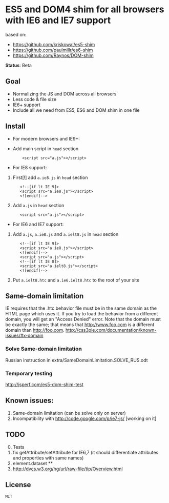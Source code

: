 # ES5 and DOM4 shim for all browsers with IE6 and IE7 support
based on:

- https://github.com/kriskowal/es5-shim
- https://github.com/paulmillr/es6-shim
- https://github.com/Raynos/DOM-shim

__Status__: Beta

## Goal

 - Normalizing the JS and DOM across all browsers
 - Less code & file size
 - IE6+ support
 - Include all we need from ES5, ES6 and DOM shim in one file

## Install
 - For modern browsers and IE9+:
  - Add main script in `head` section
  
            <script src="a.js"></script>
			
 - For IE8 support:
			
  1. First[!] add `a.ie8.js` in `head` section
  
            <!--[if lt IE 9]>
			<script src="a.ie8.js"></script>
			<![endif]-->
			
  2. Add `a.js` in `head` section
  
            <script src="a.js"></script>

 - For IE6 and IE7 support:			
  1. Add `a.js`, `a.ie8.js` and `a.ielt8.js` in `head` section
  
            <!--[if lt IE 9]>
			<script src="a.ie8.js"></script>
			<![endif]-->
			<script src="a.js"></script>
			<!--[if lt IE 8]>
			<script src="a.ielt8.js"></script>
			<![endif]-->
			
  2. Put `a.ielt8.htc` and `a.ie6.ielt8.htc` to the root of your site
 
## Same-domain limitation

IE requires that the .htc behavior file must be in the same domain as the HTML page which uses it. If you try to load the behavior from a different domain, you will get an "Access Denied" error.
Note that the domain must be exactly the same; that means that http://www.foo.com is a different domain than http://foo.com.
http://css3pie.com/documentation/known-issues/#x-domain

### Solve Same-domain limitation
Russian instruction in extra/SameDomainLimitation.SOLVE_RUS.odt

### Temporary testing
http://jsperf.com/es5-dom-shim-test

## Known issues:
1. Same-domain limitation (can be solve only on server)
2. Incompatibility with http://code.google.com/p/ie7-js/ [working on it]

## TODO
0. Tests
1. fix getAttribute/setAttribute for IE6,7 (it should differentiate attributes and properties with same names)
2. element.dataset
**
9. http://dvcs.w3.org/hg/url/raw-file/tip/Overview.html

## License

    MIT
	